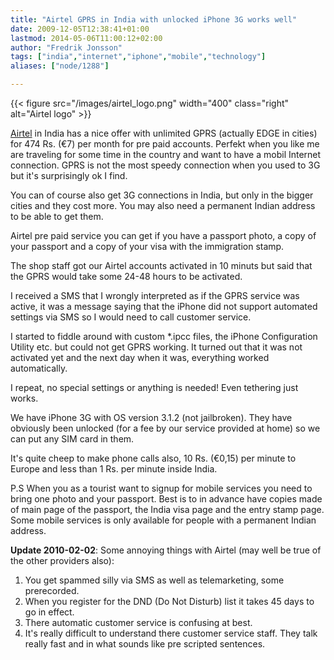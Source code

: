 ```yaml
---
title: "Airtel GPRS in India with unlocked iPhone 3G works well"
date: 2009-12-05T12:38:41+01:00
lastmod: 2014-05-06T11:00:12+02:00
author: "Fredrik Jonsson"
tags: ["india","internet","iphone","mobile","technology"]
aliases: ["node/1288"]

---
```


{{< figure src="/images/airtel_logo.png" width="400" class="right" alt="Airtel logo" >}}

[Airtel](http://www.airtel.in/) in India has a nice offer with unlimited GPRS  (actually EDGE in cities) for 474 Rs. (€7) per month for pre paid accounts. Perfekt when you like me are traveling for some time in the country and want to have a mobil Internet connection. GPRS is not the most speedy connection when you used to 3G but it's surprisingly ok I find.

You can of course also get 3G connections in India, but only in the bigger cities and they cost more. You may also need a permanent Indian address to be able to get them.

Airtel pre paid service you can get if you have a passport photo, a copy of your passport and a copy of your visa with the immigration stamp.

The shop staff got our Airtel accounts activated in 10 minuts but said that the GPRS would take some 24-48 hours to be activated.

I received a SMS that I wrongly interpreted as if the GPRS service was active, it was a message saying that the iPhone did not support automated settings via SMS so I would need to call customer service.

I started to fiddle around with custom *.ipcc files, the iPhone Configuration Utility etc. but could not get GPRS working. It turned out that it was not activated yet and the next day when it was, everything worked automatically.

I repeat, no special settings or anything is needed! Even tethering just works.

We have iPhone 3G with OS version 3.1.2 (not jailbroken). They have obviously been unlocked (for a fee by our service provided at home) so we can put any SIM card in them.

It's quite cheep to make phone calls also, 10 Rs. (€0,15) per minute to Europe and less than 1 Rs. per minute inside India.

P.S When you as a tourist want to signup for mobile services you need to bring one photo and your passport. Best is to in advance have copies made of main page of the passport, the India visa page and the entry stamp page. Some mobile services is only available for people with a permanent Indian address.

**Update 2010-02-02**: Some annoying things with Airtel (may well be true of the other providers also):

1. You get spammed silly via SMS as well as telemarketing, some prerecorded.
2. When you register for the DND (Do Not Disturb) list it takes 45 days to go in effect.
3. There automatic customer service is confusing at best.
4. It's really difficult to understand there customer service staff. They talk really fast and in what sounds like pre scripted sentences.

